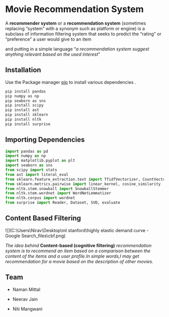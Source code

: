 

# Movie Recommendation System

A **recommender system** or a **recommendation system** (sometimes replacing “system” with a synonym such as platform or engine) is a subclass of information filtering system that seeks to predict the “rating” or “preference” a user would give to an item

and putting in a simple language “*a recommendation system suggest anything relevant based on the used interest*” 

## Installation 

Use the Package manager [pip](https://pip.pypa.io/en/stable/)  to install various dependencies .

```bash
pip install pandas 
pip numpy as np
pip seaborn as sns
pip install scipy 
pip install ast
pip install sklearn
pip install nltk
pip install surprise
```

## Importing Dependencies

```python
import pandas as pd
import numpy as np
import matplotlib.pyplot as plt
import seaborn as sns
from scipy import stats
from ast import literal_eval
from sklearn.feature_extraction.text import TfidfVectorizer, CountVectorizer
from sklearn.metrics.pairwise import linear_kernel, cosine_similarity
from nltk.stem.snowball import SnowballStemmer
from nltk.stem.wordnet import WordNetLemmatizer
from nltk.corpus import wordnet
from surprise import Reader, Dataset, SVD, evaluate
```

## Content Based Filtering



![](C:\Users\Nirav\Desktop\ml stanford\highly elastic demand curve - Google Search_files\cbf.png)

*The idea behind* **Content-based (cognitive filtering)** *recommendation system is to recommend an item based on a comparison between the content of the items and a user profile.In simple words,I may get recommendation for a movie based on the description of other movies.*

## Team

* Naman Mittal

* Neerav Jain

* Niti Mangwani

  

